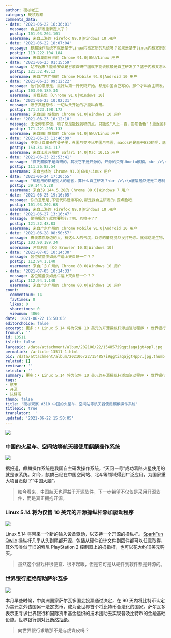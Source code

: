 ```yaml
---
author: 硬核老王
category: 硬核观察
comments_data:
- date: '2021-06-22 16:36:01'
  message: 自主研发重新定义了？
  postip: 101.93.204.101
  username: 来自上海的 Firefox 89.0|Windows 10 用户
- date: '2021-06-22 18:07:04'
  message: 麒麟操作系统不就是基于linux内核定制的系统吗？如果是基于linux内核定制的系统能叫自主研发吗？
  postip: 113.222.104.184
  username: 来自湖南长沙的 Chrome 91.0|GNU/Linux 用户
- date: '2021-06-23 01:15:59'
  message: 站不起来？能说安卓是谷歌自研中国就不能说麒麟是自主研发了？基于内核又怎么样，难道要重复造轮子？如果非要从头开始是不是又要被喷重复造轮子了？
  postip: 121.32.48.13
  username: 来自广东广州的 Chrome Mobile 91.0|Android 10 用户
- date: '2021-06-23 09:12:22'
  message: 他们的意思是，最好从第一行代码开始，都是中国自己写的，那个才叫自主研发。我觉得，最好连代码都是中文的，才叫自主研发，哈哈哈哈哈哈哈哈
  postip: 103.90.189.34
  username: 若我若鱼 [Chrome 91.0|Windows 10]
- date: '2021-06-23 10:02:31'
  message: 喷子真是恐怖：一切从头开始的才能叫自研。
  postip: 171.223.198.172
  username: 来自四川成都的 Chrome 91.0|Windows 10 用户
- date: '2021-06-23 10:12:10'
  message: 无论你怎样做，喷子总是能找到喷的点，只能说“人上一百，形形色色”！更逞论有NGO支持呢
  postip: 171.221.205.133
  username: 来自四川成都的 Chrome 91.0|GNU/Linux 用户
- date: '2021-06-23 11:46:09'
  message: 不能让自卑长在骨子里，外国月亮不比中国月亮圆，macos还是基于BSD的呢，基于某个核心，系统就不是自研的了？
  postip: 153.34.164.117
  username: 来自江苏苏州的 Safari 14.0|Mac 10.15 用户
- date: '2021-06-23 22:53:41'
  message: "首先麒麟不是自研的，其次它不是开源的，开源的只有Ubuntu麒麟。<br />\r\n你信源只有“据报道”？"
  postip: 111.26.82.54
  username: 来自吉林的 Chrome 91.0|GNU/Linux 用户
- date: '2021-06-24 17:20:55'
  message: "编程用的都是别人的语言，算什么自主研发？<br />\r\n底层居然还是二进制，算什么自主研发？<br />\r\n硬件平台还照搬冯诺依曼架构，算什么自主研发？"
  postip: 39.144.5.28
  username: 来自39.144.5.28的 Chrome 88.0|Windows 7 用户
- date: '2021-06-25 19:16:05'
  message: 你的意思是,不管代码是谁写的,都是我自主研发的.要点脸吧.
  postip: 101.93.202.68
  username: 来自上海的 Firefox 89.0|Windows 10 用户
- date: '2021-06-27 13:16:47'
  message: 偷换概念？就你要脸行了吧，老喷子了?
  postip: 121.32.48.83
  username: 来自广东广州的 Chrome Mobile 91.0|Android 10 用户
- date: '2021-06-28 08:50:57'
  message: 真羡慕你身边的人，有这么大的气度，以你的情商竟然没打死你。就你这坨生物，到底是不是你上一辈自主研发的都不太确定
  postip: 103.90.189.34
  username: 若我若鱼 [QQ Browser 10.8|Windows 10]
- date: '2021-07-05 10:14:30'
  message: 各位键盘侠如此牛逼上天自研一个？？
  postip: 112.94.1.140
  username: 来自广东广州的 Chrome 80.0|Windows 10 用户
- date: '2021-07-05 10:14:33'
  message: 各位键盘侠如此牛逼上天自研一个？？
  postip: 112.94.1.140
  username: 来自广东广州的 Chrome 80.0|Windows 10 用户
count:
  commentnum: 14
  favtimes: 0
  likes: 0
  sharetimes: 0
  viewnum: 4066
date: '2021-06-22 15:50:05'
editorchoice: false
excerpt: 更多：• Linux 5.14 将为仅售 10 美元的开源操纵杆添加驱动程序 • 世界银行拒绝帮助萨尔瓦多
fromurl: ''
id: 13511
islctt: false
largepic: /data/attachment/album/202106/22/154857i9qgtiaqajgt4pp7.jpg
permalink: /article-13511-1.html
pic: /data/attachment/album/202106/22/154857i9qgtiaqajgt4pp7.jpg.thumb.jpg
related: []
reviewer: ''
selector: ''
summary: 更多：• Linux 5.14 将为仅售 10 美元的开源操纵杆添加驱动程序 • 世界银行拒绝帮助萨尔瓦多
tags:
- 航天
- 开源
- 比特币
thumb: false
title: '硬核观察 #310 中国的火星车、空间站等航天器使用麒麟操作系统'
titlepic: true
translator: ''
updated: '2021-06-22 15:50:05'
---
```


![](/data/attachment/album/202106/22/154857i9qgtiaqajgt4pp7.jpg)


### 中国的火星车、空间站等航天器使用麒麟操作系统


![](/data/attachment/album/202106/22/154911r9lspl49qm9xpzd9.jpg)


据报道，麒麟操作系统是我国自主研发操作系统，“天问一号”成功着陆火星使用的就是该系统。如今，麒麟已经在中国空间站、北斗等领域得到广泛应用，为国家重大项目贡献了“中国大脑”。



> 
> 如今看来，中国航天也得益于开源软件，下一步希望不仅仅是采用开源软件，而是真正拥抱开源。
> 
> 
> 


### Linux 5.14 将为仅售 10 美元的开源操纵杆添加驱动程序


![](/data/attachment/album/202106/22/154928u6sb6sqb1csvnqkq.jpg)


Linux 5.14 将带来一个新的输入设备驱动，以支持一个开源的操纵杆。[SparkFun Qwiic](https://github.com/sparkfun/Qwiic_Joystick) 操纵杆几乎从头到尾都开源，包括从硬件设计文件到固件都可以任意取得，其外形类似于旧的索尼 PlayStation 2 控制器上的拇指杆，也可以花大约10美元购买。



> 
> 虽然这个游戏杆很便宜、很不起眼，但是它可是从硬件到软件都是开源的。
> 
> 
> 


### 世界银行拒绝帮助萨尔瓦多


![](/data/attachment/album/202106/22/154948psnwv6kvvcb4ma1a.jpg)


本月早些时候，中美洲国家萨尔瓦多国会投票通过决定，在 90 天内将比特币认定为美元之外该国另一法定货币，成为全世界首个将比特币合法化的国家。萨尔瓦多表示正寻求世界银行和国际货币基金组织的技术援助去实现普及比特币的金融基础设施。世界银行则对此[断然拒绝](https://arstechnica.com/tech-policy/2021/06/world-bank-slams-bitcoin-declines-to-help-el-salvadors-cryptocurrency-plan/)。



> 
> 向世界银行求助那不是与虎谋皮吗？
> 
> 
>